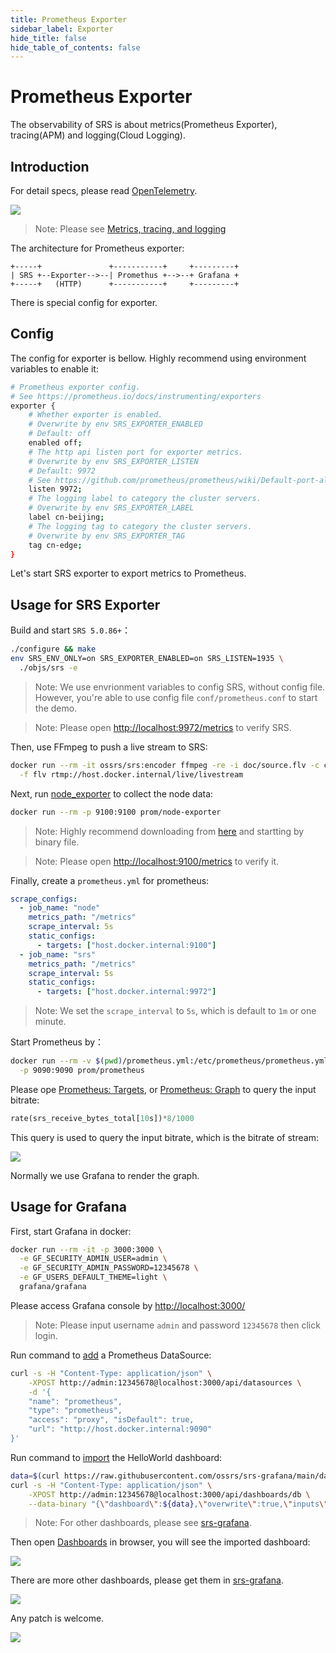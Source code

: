 ```yaml
---
title: Prometheus Exporter
sidebar_label: Exporter
hide_title: false
hide_table_of_contents: false
---
```


# Prometheus Exporter

The observability of SRS is about metrics(Prometheus Exporter), tracing(APM) and logging(Cloud Logging). 

## Introduction

For detail specs, please read [OpenTelemetry](https://opentelemetry.io/docs/concepts/observability-primer).

![](/img/doc-2022-10-30-001.png)

> Note: Please see [Metrics, tracing, and logging](https://peter.bourgon.org/blog/2017/02/21/metrics-tracing-and-logging.html)

The architecture for Prometheus exporter:

```
+-----+               +-----------+     +---------+
| SRS +--Exporter-->--| Promethus +-->--+ Grafana +
+-----+   (HTTP)      +-----------+     +---------+
```

There is special config for exporter.

## Config

The config for exporter is bellow. Highly recommend using environment variables to enable it:

```bash
# Prometheus exporter config.
# See https://prometheus.io/docs/instrumenting/exporters
exporter {
    # Whether exporter is enabled.
    # Overwrite by env SRS_EXPORTER_ENABLED
    # Default: off
    enabled off;
    # The http api listen port for exporter metrics.
    # Overwrite by env SRS_EXPORTER_LISTEN
    # Default: 9972
    # See https://github.com/prometheus/prometheus/wiki/Default-port-allocations
    listen 9972;
    # The logging label to category the cluster servers.
    # Overwrite by env SRS_EXPORTER_LABEL
    label cn-beijing;
    # The logging tag to category the cluster servers.
    # Overwrite by env SRS_EXPORTER_TAG
    tag cn-edge;
}
```

Let's start SRS exporter to export metrics to Prometheus.

## Usage for SRS Exporter

Build and start `SRS 5.0.86+`：

```bash
./configure && make
env SRS_ENV_ONLY=on SRS_EXPORTER_ENABLED=on SRS_LISTEN=1935 \
  ./objs/srs -e
```

> Note: We use envrionment variables to config SRS, without config file. However, you're able to use config file `conf/prometheus.conf` to start the demo.

> Note: Please open [http://localhost:9972/metrics](http://localhost:9972/metrics) to verify SRS.

Then, use FFmpeg to push a live stream to SRS:

```bash
docker run --rm -it ossrs/srs:encoder ffmpeg -re -i doc/source.flv -c copy \
  -f flv rtmp://host.docker.internal/live/livestream
```

Next, run [node_exporter](https://github.com/prometheus/node_exporter) to collect the node data:

```bash
docker run --rm -p 9100:9100 prom/node-exporter
```

> Note: Highly recommend downloading from [here](https://github.com/prometheus/node_exporter/releases) and startting by binary file.

> Note: Please open [http://localhost:9100/metrics](http://localhost:9100/metrics) to verify it.

Finally, create a `prometheus.yml` for prometheus:

```yml
scrape_configs:
  - job_name: "node"
    metrics_path: "/metrics"
    scrape_interval: 5s
    static_configs:
      - targets: ["host.docker.internal:9100"]
  - job_name: "srs"
    metrics_path: "/metrics"
    scrape_interval: 5s
    static_configs:
      - targets: ["host.docker.internal:9972"]
```

> Note: We set the `scrape_interval` to `5s`, which is default to `1m` or one minute.

Start Prometheus by：

```bash
docker run --rm -v $(pwd)/prometheus.yml:/etc/prometheus/prometheus.yml \
  -p 9090:9090 prom/prometheus
```

Please ope [Prometheus: Targets](http://localhost:9090/targets), or [Prometheus: Graph](http://localhost:9090/graph) to query the input bitrate:

```sql
rate(srs_receive_bytes_total[10s])*8/1000
```

This query is used to query the input bitrate, which is the bitrate of stream:

![](/img/doc-2022-10-30-002.png)

Normally we use Grafana to render the graph.

## Usage for Grafana

First, start Grafana in docker:

```bash
docker run --rm -it -p 3000:3000 \
  -e GF_SECURITY_ADMIN_USER=admin \
  -e GF_SECURITY_ADMIN_PASSWORD=12345678 \
  -e GF_USERS_DEFAULT_THEME=light \
  grafana/grafana
```

Please access Grafana console by [http://localhost:3000/](http://localhost:3000/)

> Note: Please input username `admin` and password `12345678` then click login.

Run command to [add](https://grafana.com/docs/grafana/latest/developers/http_api/data_source/#create-a-data-source) a Prometheus DataSource:

```bash
curl -s -H "Content-Type: application/json" \
    -XPOST http://admin:12345678@localhost:3000/api/datasources \
    -d '{
    "name": "prometheus",
    "type": "prometheus",
    "access": "proxy", "isDefault": true,
    "url": "http://host.docker.internal:9090"
}'
```

Run command to [import](https://grafana.com/docs/grafana/latest/developers/http_api/dashboard/#create--update-dashboard) the HelloWorld dashboard:

```bash
data=$(curl https://raw.githubusercontent.com/ossrs/srs-grafana/main/dashboards/helloworld-import.json 2>/dev/null)
curl -s -H "Content-Type: application/json" \
    -XPOST http://admin:12345678@localhost:3000/api/dashboards/db \
    --data-binary "{\"dashboard\":${data},\"overwrite\":true,\"inputs\":[],\"folderId\":0}"
```

> Note: For other dashboards, please see [srs-grafana](https://github.com/ossrs/srs-grafana/tree/main/dashboards).

Then open [Dashboards](http://localhost:3000/dashboards) in browser, you will see the imported dashboard:

![](/img/doc-2022-10-30-003.png)

There are more other dashboards, please get them in [srs-grafana](https://github.com/ossrs/srs-grafana/tree/main/dashboards). 

![](/img/doc-2022-10-30-004.png)

Any patch is welcome.

![](https://ossrs.net/gif/v1/sls.gif?site=ossrs.io&path=/lts/doc/en/v5/exporter)

